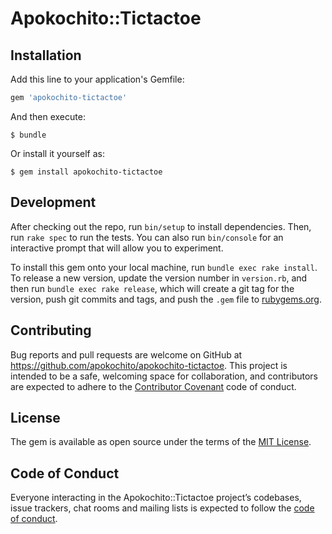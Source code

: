 # Apokochito::Tictactoe

## Installation

Add this line to your application's Gemfile:

```ruby
gem 'apokochito-tictactoe'
```

And then execute:

    $ bundle

Or install it yourself as:

    $ gem install apokochito-tictactoe

## Development

After checking out the repo, run `bin/setup` to install dependencies. Then, run `rake spec` to run the tests. You can also run `bin/console` for an interactive prompt that will allow you to experiment.

To install this gem onto your local machine, run `bundle exec rake install`. To release a new version, update the version number in `version.rb`, and then run `bundle exec rake release`, which will create a git tag for the version, push git commits and tags, and push the `.gem` file to [rubygems.org](https://rubygems.org).

## Contributing

Bug reports and pull requests are welcome on GitHub at https://github.com/apokochito/apokochito-tictactoe. This project is intended to be a safe, welcoming space for collaboration, and contributors are expected to adhere to the [Contributor Covenant](http://contributor-covenant.org) code of conduct.

## License

The gem is available as open source under the terms of the [MIT License](https://opensource.org/licenses/MIT).

## Code of Conduct

Everyone interacting in the Apokochito::Tictactoe project’s codebases, issue trackers, chat rooms and mailing lists is expected to follow the [code of conduct](https://github.com/[USERNAME]/apokochito-tictactoe/blob/master/CODE_OF_CONDUCT.md).
